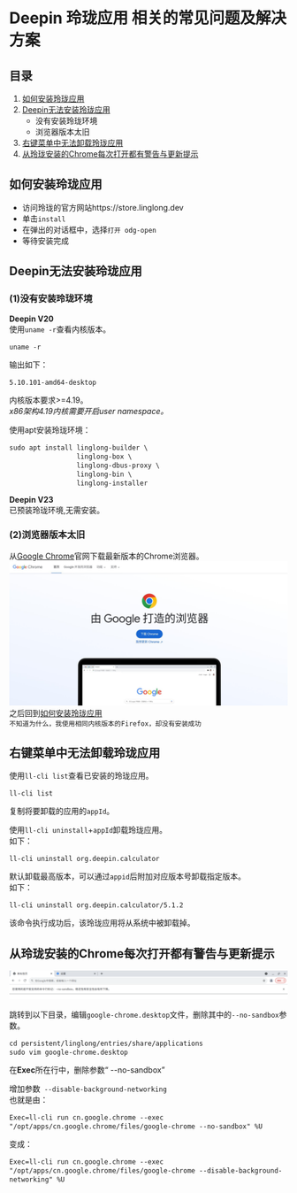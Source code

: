 # Deepin 玲珑应用 相关的常见问题及解决方案
## 目录
1. [如何安装玲珑应用](#如何安装玲珑应用)
2. [Deepin无法安装玲珑应用](Deepin无法安装玲珑应用)
    * 没有安装玲珑环境
    * 浏览器版本太旧
3. [右键菜单中无法卸载玲珑应用](#右键菜单中无法卸载玲珑应用)
4. [从玲珑安装的Chrome每次打开都有警告与更新提示](#从玲珑安装的chrome每次打开都有警告与更新提示)
## 如何安装玲珑应用
* 访问玲珑的官方网站https://store.linglong.dev  
* 单击`install`  
* 在弹出的对话框中，选择`打开 odg-open`  
* 等待安装完成  
## Deepin无法安装玲珑应用
### (1)没有安装玲珑环境
**Deepin V20**  
使用`uname -r`查看内核版本。  
```
uname -r
```
输出如下：  
```
5.10.101-amd64-desktop
```
内核版本要求>=4.19。  
*x86架构4.19内核需要开启user namespace。*  

使用apt安装玲珑环境：  
```
sudo apt install linglong-builder \
                 linglong-box \
                 linglong-dbus-proxy \
                 linglong-bin \
                 linglong-installer
```
**Deepin V23**  
已预装玲珑环境,无需安装。  
### (2)浏览器版本太旧
从[Google Chrome](https://www.google.cn/intl/zh-CN/chrome/)官网下载最新版本的Chrome浏览器。  
![chrome](./Picture/chrome.jpg)  
之后回到[如何安装玲珑应用](#如何安装玲珑应用)  
`不知道为什么，我使用相同内核版本的Firefox，却没有安装成功`
## 右键菜单中无法卸载玲珑应用
使用`ll-cli list`查看已安装的玲珑应用。  
```
ll-cli list
```
复制将要卸载的应用的`appId`。  

使用`ll-cli uninstall`+`appId`卸载玲珑应用。  
如下：  
```
ll-cli uninstall org.deepin.calculator
```
默认卸载最高版本，可以通过`appid`后附加对应版本号卸载指定版本。  
如下：  
```
ll-cli uninstall org.deepin.calculator/5.1.2
```
该命令执行成功后，该玲珑应用将从系统中被卸载掉。
## 从玲珑安装的Chrome每次打开都有警告与更新提示
![chrome-error](./Picture/linglong-chrome-error.png)  
  
跳转到以下目录，编辑`google-chrome.desktop`文件，删除其中的`--no-sandbox`参数。  
```
cd persistent/linglong/entries/share/applications
sudo vim google-chrome.desktop
```
在**Exec**所在行中，删除参数“ --no-sandbox”  
  
增加参数` --disable-background-networking`  
也就是由：  
```
Exec=ll-cli run cn.google.chrome --exec "/opt/apps/cn.google.chrome/files/google-chrome --no-sandbox" %U
```
变成：  
```
Exec=ll-cli run cn.google.chrome --exec "/opt/apps/cn.google.chrome/files/google-chrome --disable-background-networking" %U
```
